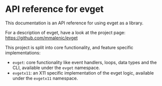 # API reference for evget

This documentation is an API reference for using evget as a library. 

For a description of evget, have a look at the project page: https://github.com/mmalenic/evget

This project is split into core functionality, and feature specific implementations:
* `evget`: core functionality like event handlers, loops, data types and the CLI, available under the `evget` namespace.
* `evgetx11`: an X11 specific implementation of the evget logic, available under the `evgetx11` namespace.
